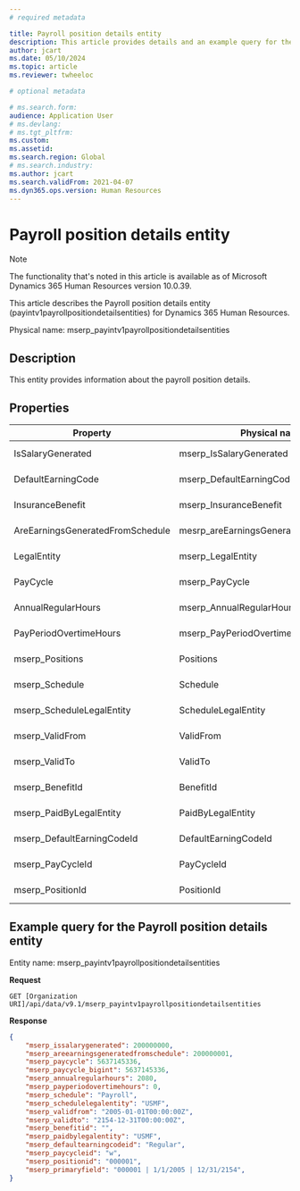 ```yaml
---
# required metadata

title: Payroll position details entity
description: This article provides details and an example query for the Payroll position details entity in Microsoft Dynamics 365 Human Resources.
author: jcart
ms.date: 05/10/2024
ms.topic: article
ms.reviewer: twheeloc

# optional metadata

# ms.search.form: 
audience: Application User
# ms.devlang: 
# ms.tgt_pltfrm: 
ms.custom: 
ms.assetid: 
ms.search.region: Global
# ms.search.industry: 
ms.author: jcart
ms.search.validFrom: 2021-04-07
ms.dyn365.ops.version: Human Resources
---
```


# Payroll position details entity

> [!NOTE]
> The functionality that's noted in this article is available as of Microsoft Dynamics 365 Human Resources version 10.0.39.

This article describes the Payroll position details entity (payintv1payrollpositiondetailsentities) for Dynamics 365 Human Resources.

Physical name: mserp_payintv1payrollpositiondetailsentities

## Description

This entity provides information about the payroll position details.

## Properties

| Property | Physical name | Type | Use |
|---|---|---|---|
| IsSalaryGenerated | mserp_IsSalaryGenerated | Enum | Read-only |
| DefaultEarningCode | mserp_DefaultEarningCode | Int64 | Read-only |
| InsuranceBenefit | mserp_InsuranceBenefit | Int64 | Read-only |
| AreEarningsGeneratedFromSchedule | mesrp_areEarningsGeneratedFromSchedule | Enum | Read-only |
| LegalEntity | mserp_LegalEntity | Int64 | Read-only |
| PayCycle | mserp_PayCycle | Int64 | Read-only |
| AnnualRegularHours | mserp_AnnualRegularHours | Real | Read-only |
| PayPeriodOvertimeHours | mserp_PayPeriodOvertimeHours | Real | Read-only |
| mserp_Positions | Positions | Int64 | Read-only |
| mserp_Schedule | Schedule | String | Read-only |
| mserp_ScheduleLegalEntity | ScheduleLegalEntity | String | Read-only |
| mserp_ValidFrom | ValidFrom | Datetime offset | Read-only |
| mserp_ValidTo | ValidTo | Datetime offset | Read-only |
| mserp_BenefitId | BenefitId | String | Read-only |
| mserp_PaidByLegalEntity | PaidByLegalEntity | String | Read-only |
| mserp_DefaultEarningCodeId | DefaultEarningCodeId | String | Read-only |
| mserp_PayCycleId | PayCycleId | String | Read-only |
| mserp_PositionId | PositionId | String | Read-only |

## Example query for the Payroll position details entity

Entity name: mserp_payintv1payrollpositiondetailsentities

**Request**

```HTTP
GET [Organization URI]/api/data/v9.1/mserp_payintv1payrollpositiondetailsentities
```

**Response**

```JSON
{  
    "mserp_issalarygenerated": 200000000,  
    "mserp_areearningsgeneratedfromschedule": 200000001,  
    "mserp_paycycle": 5637145336,  
    "mserp_paycycle_bigint": 5637145336,  
    "mserp_annualregularhours": 2080,  
    "mserp_payperiodovertimehours": 0,  
    "mserp_schedule": "Payroll",  
    "mserp_schedulelegalentity": "USMF",  
    "mserp_validfrom": "2005-01-01T00:00:00Z",  
    "mserp_validto": "2154-12-31T00:00:00Z",  
    "mserp_benefitid": "",  
    "mserp_paidbylegalentity": "USMF",  
    "mserp_defaultearningcodeid": "Regular",  
    "mserp_paycycleid": "w",  
    "mserp_positionid": "000001",  
    "mserp_primaryfield": "000001 | 1/1/2005 | 12/31/2154",  
}
```
